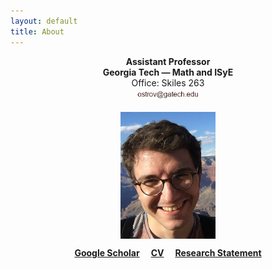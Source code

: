 ```yaml
---
layout: default
title: About
---
```


<p align="center">
<b>Assistant Professor</b><br />
<b>Georgia Tech — Math and ISyE</b><br />  
Office: Skiles 263<br />  
<img src="email.png" alt="Email" width="20%" hspace="20" vspace="4"> 
</p> 

<p align="center">
<img src="photoGrandCanyon-cropped-stronger.jpg" alt="Getty museum" width="30%" align="center" hspace="20">
</p>    

  
<p align="center">
<a href="https://scholar.google.fr/citations?user=2IvZJ3cAAAAJ&hl=en"><b>Google Scholar</b></a>&emsp;
<a href="assets/dmitrii_ostrovskii_CV.pdf"><b>CV</b></a>&emsp;
<a href="assets/research-statement.pdf"><b>Research Statement</b></a>
</p>